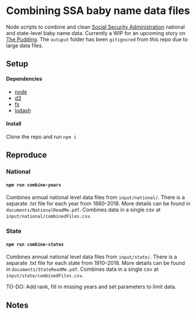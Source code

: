 # Combining SSA baby name data files

Node scripts to combine and clean [Social Security Administration](https://www.ssa.gov/oact/babynames/limits.html) national and state-level baby name data. Currently a WIP for an upcoming story on [The Pudding](https://pudding.cool/). The `outuput` folder has been `gitignored` from this repo due to large data files.

## Setup

#### Dependencies

- [node](https://nodejs.org/en/)
- [d3](https://d3js.org/)
- [fs](https://nodejs.org/api/fs.html)
- [lodash](https://lodash.com/)

#### Install

Clone the repo and run `npm i`

## Reproduce

### National

#### `npm run combine-years`

Combines annual national level data files from `input/national/`. There is a separate .txt file for each year from 1880–2018. More details can be found in `documents/NationalReadMe.pdf`. Combines data in a single csv at `input/national/combinedFiles.csv`.

### State

#### `npm run combine-states`

Combines annual national level data files from `input/state/`. There is a separate .txt file for each state from 1910–2018. More details can be found in `documents/StateReadMe.pdf`. Combines data in a single csv at `input/state/combinedFiles.csv`.

TO-DO: Add rank, fill in missing years and set parameters to limit data.

## Notes
